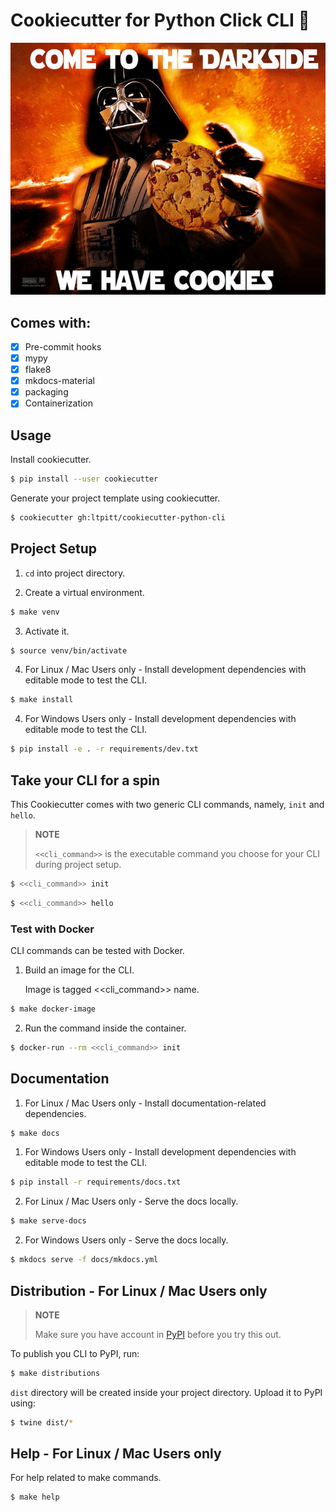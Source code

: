 # Cookiecutter for Python Click CLI :cookie:

![Come to the dark side... We have cookies!](https://github.com/ltpitt/cookiecutter-python-cli/blob/master/darth_vader_cookies.jpg?raw=true)

## Comes with:

 - [x] Pre-commit hooks
 - [x] mypy
 - [x] flake8
 - [x] mkdocs-material
 - [x] packaging
 - [x] Containerization

## Usage

Install cookiecutter.

```bash
$ pip install --user cookiecutter
```

Generate your project template using cookiecutter.

```bash
$ cookiecutter gh:ltpitt/cookiecutter-python-cli
```

## Project Setup

1. `cd` into project directory.

2. Create a virtual environment.

```bash
$ make venv
```

3. Activate it.

```bash
$ source venv/bin/activate
```

4. For Linux / Mac Users only - Install development dependencies with editable mode to test the CLI.

```bash
$ make install
```

4. For Windows Users only - Install development dependencies with editable mode to test the CLI.

```bash
$ pip install -e . -r requirements/dev.txt
```

## Take your CLI for a spin

This Cookiecutter comes with two generic CLI commands, namely, `init` and `hello`.

> **NOTE**
>
>  `<<cli_command>>` is the executable command you choose for your CLI during project setup.

```bash
$ <<cli_command>> init
```

```bash
$ <<cli_command>> hello
```

### Test with Docker

CLI commands can be tested with Docker.

1. Build an image for the CLI.

    Image is tagged <<cli_command>> name.

```bash
$ make docker-image
```

2. Run the command inside the container.

```bash
$ docker-run --rm <<cli_command>> init
```

## Documentation

1. For Linux / Mac Users only - Install documentation-related dependencies.

```bash
$ make docs
```

1. For Windows Users only - Install development dependencies with editable mode to test the CLI.

```bash
$ pip install -r requirements/docs.txt
```

2. For Linux / Mac Users only - Serve the docs locally.

```bash
$ make serve-docs
```

2. For Windows Users only - Serve the docs locally.

```bash
$ mkdocs serve -f docs/mkdocs.yml
```

## Distribution - For Linux / Mac Users only

> **NOTE**
>
> Make sure you have account in [PyPI](https://pypi.org/account/register/) before you try this out.

To publish you CLI to PyPI, run:

```bash
$ make distributions
```

`dist` directory will be created inside your project directory. Upload it to PyPI using:

```bash
$ twine dist/*
```

## Help - For Linux / Mac Users only

For help related to make commands.

```bash
$ make help
```
